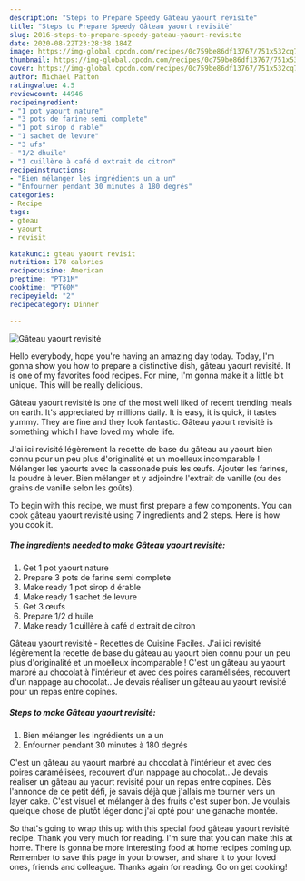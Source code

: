 ```yaml
---
description: "Steps to Prepare Speedy Gâteau yaourt revisitė"
title: "Steps to Prepare Speedy Gâteau yaourt revisitė"
slug: 2016-steps-to-prepare-speedy-gateau-yaourt-revisite
date: 2020-08-22T23:28:38.184Z
image: https://img-global.cpcdn.com/recipes/0c759be86df13767/751x532cq70/gateau-yaourt-revisite-photo-principale-de-la-recette.jpg
thumbnail: https://img-global.cpcdn.com/recipes/0c759be86df13767/751x532cq70/gateau-yaourt-revisite-photo-principale-de-la-recette.jpg
cover: https://img-global.cpcdn.com/recipes/0c759be86df13767/751x532cq70/gateau-yaourt-revisite-photo-principale-de-la-recette.jpg
author: Michael Patton
ratingvalue: 4.5
reviewcount: 44946
recipeingredient:
- "1 pot yaourt nature"
- "3 pots de farine semi complete"
- "1 pot sirop d rable"
- "1 sachet de levure"
- "3 ufs"
- "1/2 dhuile"
- "1 cuillère à café d extrait de citron"
recipeinstructions:
- "Bien mélanger les ingrédients un a un"
- "Enfourner pendant 30 minutes à 180 degrés"
categories:
- Recipe
tags:
- gteau
- yaourt
- revisit

katakunci: gteau yaourt revisit 
nutrition: 178 calories
recipecuisine: American
preptime: "PT31M"
cooktime: "PT60M"
recipeyield: "2"
recipecategory: Dinner

---
```



![Gâteau yaourt revisitė](https://img-global.cpcdn.com/recipes/0c759be86df13767/751x532cq70/gateau-yaourt-revisite-photo-principale-de-la-recette.jpg)

Hello everybody, hope you're having an amazing day today. Today, I'm gonna show you how to prepare a distinctive dish, gâteau yaourt revisitė. It is one of my favorites food recipes. For mine, I'm gonna make it a little bit unique. This will be really delicious.

Gâteau yaourt revisitė is one of the most well liked of recent trending meals on earth. It's appreciated by millions daily. It is easy, it is quick, it tastes yummy. They are fine and they look fantastic. Gâteau yaourt revisitė is something which I have loved my whole life.

J&#39;ai ici revisité légèrement la recette de base du gâteau au yaourt bien connu pour un peu plus d&#39;originalité et un moelleux incomparable ! Mélanger les yaourts avec la cassonade puis les œufs. Ajouter les farines, la poudre à lever. Bien mélanger et y adjoindre l&#39;extrait de vanille (ou des grains de vanille selon les goûts).


To begin with this recipe, we must first prepare a few components. You can cook gâteau yaourt revisitė using 7 ingredients and 2 steps. Here is how you cook it.

<!--inarticleads1-->

##### The ingredients needed to make Gâteau yaourt revisitė:

1. Get 1 pot yaourt nature
1. Prepare 3 pots de farine semi complete
1. Make ready 1 pot sirop d érable
1. Make ready 1 sachet de levure
1. Get 3 œufs
1. Prepare 1/2 d&#39;huile
1. Make ready 1 cuillère à café d extrait de citron


Gâteau yaourt revisitė - Recettes de Cuisine Faciles. J&#39;ai ici revisité légèrement la recette de base du gâteau au yaourt bien connu pour un peu plus d&#39;originalité et un moelleux incomparable ! C&#39;est un gâteau au yaourt marbré au chocolat à l&#39;intérieur et avec des poires caramélisées, recouvert d&#39;un nappage au chocolat.. Je devais réaliser un gâteau au yaourt revisité pour un repas entre copines. 

<!--inarticleads2-->

##### Steps to make Gâteau yaourt revisitė:

1. Bien mélanger les ingrédients un a un
1. Enfourner pendant 30 minutes à 180 degrés


C&#39;est un gâteau au yaourt marbré au chocolat à l&#39;intérieur et avec des poires caramélisées, recouvert d&#39;un nappage au chocolat.. Je devais réaliser un gâteau au yaourt revisité pour un repas entre copines. Dès l&#39;annonce de ce petit défi, je savais déjà que j&#39;allais me tourner vers un layer cake. C&#39;est visuel et mélanger à des fruits c&#39;est super bon. Je voulais quelque chose de plutôt léger donc j&#39;ai opté pour une ganache montée. 

So that's going to wrap this up with this special food gâteau yaourt revisitė recipe. Thank you very much for reading. I'm sure that you can make this at home. There is gonna be more interesting food at home recipes coming up. Remember to save this page in your browser, and share it to your loved ones, friends and colleague. Thanks again for reading. Go on get cooking!
